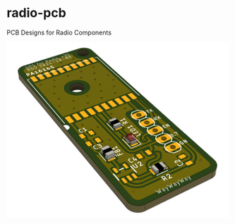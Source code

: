 # radio-pcb
PCB Designs for Radio Components

![Rendering of GPS board](attachments/gps_board_rendering.png)
